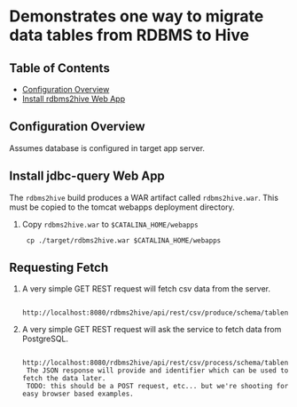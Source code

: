 # Demonstrates one way to migrate data tables from RDBMS to Hive

## Table of Contents

* [Configuration Overview](#configuration-overview)
* [Install rdbms2hive Web App](#install-rdbms2hive-web-app)


## Configuration Overview

Assumes database is configured in target app server.

       
## Install jdbc-query Web App

The `rdbms2hive` build produces a WAR artifact called `rdbms2hive.war`. This 
must be copied to the tomcat webapps deployment directory.

1. Copy `rdbms2hive.war` to `$CATALINA_HOME/webapps`

        cp ./target/rdbms2hive.war $CATALINA_HOME/webapps

## Requesting Fetch

1. A very simple GET REST request will fetch csv data from the server.

        http://localhost:8080/rdbms2hive/api/rest/csv/produce/schema/tablename/1234567890

2. A very simple GET REST request will ask the service to fetch data from PostgreSQL.

        http://localhost:8080/rdbms2hive/api/rest/csv/process/schema/tablename
        The JSON response will provide and identifier which can be used to fetch the data later.
        TODO: this should be a POST request, etc... but we're shooting for easy browser based examples.




